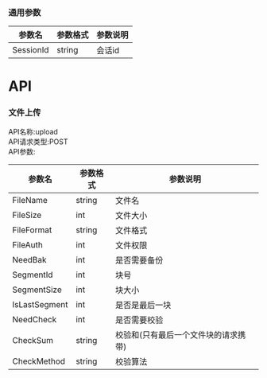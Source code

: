 ### 通用参数
|参数名|参数格式|参数说明|
|-----|------|-------|
|SessionId|string|会话id|

# API
### 文件上传
API名称:upload  
API请求类型:POST  
API参数:

|参数名|参数格式|参数说明|
|-----|------|-------|
|FileName|string|文件名|
|FileSize|int|文件大小|
|FileFormat|string|文件格式|
|FileAuth|int|文件权限|
|NeedBak|int|是否需要备份|
|SegmentId|int|块号|
|SegmentSize|int|块大小|
|IsLastSegment|int|是否是最后一块|
|NeedCheck|int|是否需要校验|
|CheckSum|string|校验和(只有最后一个文件块的请求携带)|
|CheckMethod|string|校验算法|

